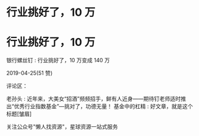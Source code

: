 # 行业挑好了，10 万

# 行业挑好了，10 万

银行螺丝钉 : 行业挑好了，10 万变成 140 万

2019-04-25(51 赞)

评论区：

老孙头 : 近年来，大美女“招酒”频频招手，鲜有人近身——期待钉老师适时推出“优秀行业指数基金”—挑对了，功德无量！ 基金中的杠精 : 好文章，就是这个标题[皱眉]

关注公众号"懒人找资源"，星球资源一站式服务